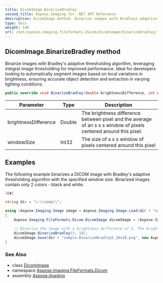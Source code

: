 ```yaml
---
title: DicomImage.BinarizeBradley
second_title: Aspose.Imaging for .NET API Reference
description: DicomImage method. Binarize images with Bradleys adaptive thresholding algorithm leveraging integral image thresholding for improved performance. Ideal for developers looking to automatically segment images based on local variations in brightness ensuring accurate object detection and extraction in varying lighting conditions
type: docs
weight: 140
url: /net/aspose.imaging.fileformats.dicom/dicomimage/binarizebradley/
---
```

## DicomImage.BinarizeBradley method

Binarize images with Bradley's adaptive thresholding algorithm, leveraging integral image thresholding for improved performance. Ideal for developers looking to automatically segment images based on local variations in brightness, ensuring accurate object detection and extraction in varying lighting conditions.

```csharp
public override void BinarizeBradley(double brightnessDifference, int windowSize)
```

| Parameter | Type | Description |
| --- | --- | --- |
| brightnessDifference | Double | The brightness difference between pixel and the average of an s x s window of pixels centered around this pixel. |
| windowSize | Int32 | The size of s x s window of pixels centered around this pixel |

## Examples

The following example binarizes a DICOM image with Bradley's adaptive thresholding algorithm with the specified window size. Binarized images contain only 2 colors - black and white.

```csharp
[C#]

string dir = "c:\\temp\\";

using (Aspose.Imaging.Image image = Aspose.Imaging.Image.Load(dir + "sample.dicom"))
{
    Aspose.Imaging.FileFormats.Dicom.DicomImage dicomImage = (Aspose.Imaging.FileFormats.Dicom.DicomImage)image;

    // Binarize the image with a brightness difference of 5. The brightness is a difference between a pixel and the average of an 10 x 10 window of pixels centered around this pixel.
    dicomImage.BinarizeBradley(5, 10);
    dicomImage.Save(dir + "sample.BinarizeBradley5_10x10.png", new Aspose.Imaging.ImageOptions.PngOptions());
}
```

### See Also

* class [DicomImage](../)
* namespace [Aspose.Imaging.FileFormats.Dicom](../../dicomimage/)
* assembly [Aspose.Imaging](../../../)


